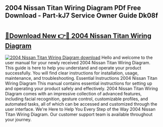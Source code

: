 ## 2004 Nissan Titan Wiring Diagram PDf Free Download - Part-kJ7 Service Owner Guide Dk08f

# <h2><a href="http://dfmw74.blite.top/?on=2004+Nissan+Titan+Wiring+Diagram">🔗Download New 👉🔴 2004 Nissan Titan Wiring Diagram</a></h2>

[![2004 Nissan Titan Wiring Diagram download](https://i.imgur.com/lujVjoI.png)](http://dfmw74.blite.top/?on=2004+Nissan+Titan+Wiring+Diagram)
Hello and welcome to the user manual for your newly received 2004 Nissan Titan Wiring Diagram. This guide is here to help you understand and operate your product successfully. You will find clear instructions for installation, usage, maintenance, and troubleshooting. Essential Instructions 2004 Nissan Titan Wiring Diagram This manual contains essential instructions for setting up and operating your product safely and effectively. 2004 Nissan Titan Wiring Diagram comes with an impressive collection of advanced features, including facial recognition, gesture control, customizable profiles, and automated tasks, all of which can be accessed and customized through the user interface. We're Here to Help You Every Step of the Way 2004 Nissan Titan Wiring Diagram. Our customer support team is available throughout your journey.
